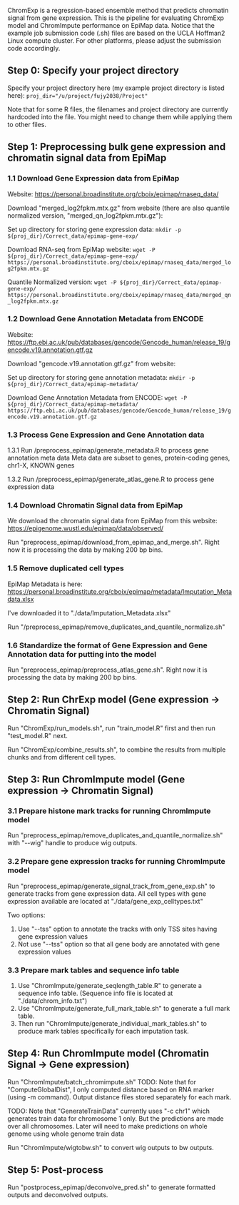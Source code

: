ChromExp is a regression-based ensemble method that predicts chromatin signal from gene expression. This is the pipeline for evaluating ChromExp model and ChromImpute performance on EpiMap data. Notice that the example job submission code (.sh) files are based on the UCLA Hoffman2 Linux compute cluster. For other platforms, please adjust the submission code accordingly.

## Step 0: Specify your project directory

Specify your project directory here (my example project directory is listed here):
`proj_dir="/u/project/fujy2038/Project"` 

Note that for some R files, the filenames and project directory are currently hardcoded into the file. You might need to change them while applying them to other files.

## Step 1: Preprocessing bulk gene expression and chromatin signal data from EpiMap


### 1.1 Download Gene Expression data from EpiMap

Website: https://personal.broadinstitute.org/cboix/epimap/rnaseq_data/

Download "merged_log2fpkm.mtx.gz" from website (there are also quantile normalized version, "merged_qn_log2fpkm.mtx.gz"):

Set up directory for storing gene expression data:
`mkdir -p ${proj_dir}/Correct_data/epimap-gene-exp/`

Download RNA-seq from EpiMap website:
`wget -P ${proj_dir}/Correct_data/epimap-gene-exp/ https://personal.broadinstitute.org/cboix/epimap/rnaseq_data/merged_log2fpkm.mtx.gz`

Quantile Normalized version:
`wget -P ${proj_dir}/Correct_data/epimap-gene-exp/ https://personal.broadinstitute.org/cboix/epimap/rnaseq_data/merged_qn_log2fpkm.mtx.gz`

### 1.2 Download Gene Annotation Metadata from ENCODE

Website: https://ftp.ebi.ac.uk/pub/databases/gencode/Gencode_human/release_19/gencode.v19.annotation.gtf.gz

Download "gencode.v19.annotation.gtf.gz" from website:

Set up directory for storing gene annotation metadata:
`mkdir -p ${proj_dir}/Correct_data/epimap-metadata/`

Download Gene Annotation Metadata from ENCODE:
`wget -P ${proj_dir}/Correct_data/epimap-metadata/ https://ftp.ebi.ac.uk/pub/databases/gencode/Gencode_human/release_19/gencode.v19.annotation.gtf.gz`

### 1.3 Process Gene Expression and Gene Annotation data

1.3.1 Run /preprocess_epimap/generate_metadata.R to process gene annotation meta data
Meta data are subset to genes, protein-coding genes, chr1-X, KNOWN genes

1.3.2 Run /preprocess_epimap/generate_atlas_gene.R to process gene expression data

### 1.4 Download Chromatin Signal data from EpiMap

We download the chromatin signal data from EpiMap from this website: 
https://epigenome.wustl.edu/epimap/data/observed/

Run "preprocess_epimap/download_from_epimap_and_merge.sh". Right now it is processing the data by making 200 bp bins. 

### 1.5 Remove duplicated cell types
EpiMap Metadata is here: https://personal.broadinstitute.org/cboix/epimap/metadata/Imputation_Metadata.xlsx

I've downloaded it to "./data/Imputation_Metadata.xlsx"

Run "/preprocess_epimap/remove_duplicates_and_quantile_normalize.sh"

### 1.6 Standardize the format of Gene Expression and Gene Annotation data for putting into the model

Run "preprocess_epimap/preprocess_atlas_gene.sh". Right now it is processing the data by making 200 bp bins. 

## Step 2: Run ChrExp model (Gene expression -> Chromatin Signal)

Run "ChromExp/run_models.sh", run "train_model.R" first and then run "test_model.R" next.

Run "ChromExp/combine_results.sh", to combine the results from multiple chunks and from different cell types.

## Step 3: Run ChromImpute model (Gene expression -> Chromatin Signal)

### 3.1 Prepare histone mark tracks for running ChromImpute model

Run "preprocess_epimap/remove_duplicates_and_quantile_normalize.sh" with "--wig" handle to produce wig outputs.

### 3.2 Prepare gene expression tracks for running ChromImpute model

Run "preprocess_epimap/generate_signal_track_from_gene_exp.sh" to generate tracks from gene expression data. All cell types with gene expression available are located at "./data/gene_exp_celltypes.txt"

Two options: 
1. Use "--tss" option to annotate the tracks with only TSS sites having gene expression values
2. Not use "--tss" option so that all gene body are annotated with gene expression values

### 3.3 Prepare mark tables and sequence info table

1. Use "ChromImpute/generate_seqlength_table.R" to generate a sequence info table. (Sequence info file is located at "./data/chrom_info.txt")
2. Use "ChromImpute/generate_full_mark_table.sh" to generate a full mark table.
3. Then run "ChromImpute/generate_individual_mark_tables.sh" to produce mark tables specifically for each imputation task.

## Step 4: Run ChromImpute model (Chromatin Signal -> Gene expression)

Run "ChromImpute/batch_chromimpute.sh"
TODO: Note that for "ComputeGlobalDist", I only computed distance based on RNA marker (using -m command). Output distance files stored separately for each mark.

TODO: Note that "GenerateTrainData" currently uses "-c chr1" which generates train data for chromosome 1 only. But the predictions are made over all chromosomes. Later will need to make predictions on whole genome using whole genome train data

Run "ChromImpute/wigtobw.sh" to convert wig outputs to bw outputs.

## Step 5: Post-process

Run "postprocess_epimap/deconvolve_pred.sh" to generate formatted outputs and deconvolved outputs.



